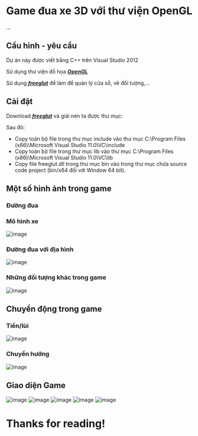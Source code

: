# Game đua xe 3D với thư viện OpenGL

...

## Cấu hình - yêu cầu
Dự án này được viết bằng C++ trên Visual Studio 2012

Sử dụng thư viện đồ họa **_[OpenGL](https://www.khronos.org/opengl/wiki/)_**

Sử dụng **_[freeglut](http://freeglut.sourceforge.net/)_** để làm để quản lý cửa sổ, vẽ đối tượng,...

## Cài đặt
Download **_[freeglut](http://freeglut.sourceforge.net/)_** và giải nén ta được thư mục:

Sau đó:
- Copy toàn bộ file trong thư mục include vào thư mục C:\Program Files (x86)\Microsoft Visual Studio 11.0\VC\include
- Copy toàn bộ file trong thư mục lib vào thư mục C:\Program Files (x86)\Microsoft Visual Studio 11.0\VC\lib
- Copy file freeglut.dll trong thư mục bin vào trong thư mục chứa source code project (bin/x64 đối với Window 64 bit).

## Một số hình ảnh trong game
### Đường đua

### Mô hình xe
![image](https://github.com/ngqp2k/racing_game_with_opengl/blob/main/image_readme/Picture3.png?raw=true)
### Đường đua với địa hình
![image](https://github.com/ngqp2k/racing_game_with_opengl/blob/main/image_readme/Picture4.png?raw=true)
### Những đối tượng khác trong game
![image](https://github.com/ngqp2k/racing_game_with_opengl/blob/main/image_readme/Picture5.png?raw=true)
## Chuyển động trong game
### Tiến/lùi
![image](https://github.com/ngqp2k/racing_game_with_opengl/blob/main/image_readme/Picture6.png?raw=true)
### Chuyển hướng
![image](https://github.com/ngqp2k/racing_game_with_opengl/blob/main/image_readme/Picture7.png?raw=true)
## Giao diện Game
![image](https://github.com/ngqp2k/racing_game_with_opengl/blob/main/image_readme/Picture8.png?raw=true)
![image](https://github.com/ngqp2k/racing_game_with_opengl/blob/main/image_readme/Picture9.png?raw=true)
![image](https://github.com/ngqp2k/racing_game_with_opengl/blob/main/image_readme/Picture10.png?raw=true)
![image](https://github.com/ngqp2k/racing_game_with_opengl/blob/main/image_readme/Picture11.png?raw=true)
![image](https://github.com/ngqp2k/racing_game_with_opengl/blob/main/image_readme/Picture12.png?raw=true)
# Thanks for reading!
